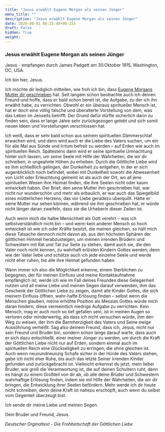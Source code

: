 ```yaml
---
title: "Jesus erwählt Eugene Morgan als seinen Jünger"
menu_title: ""
description: "Jesus erwählt Eugene Morgan als seinen Jünger"
date: 2020-08-01 06:25:48+00:155
draft: False
hidden: True
weight:
---
```

### Jesus erwählt Eugene Morgan als seinen Jünger

Jesus - empfangen durch James Padgett am 30.Oktober 1915, Washington, DC, USA.  

Ich bin hier, Jesus.

Ich möchte dir lediglich mitteilen, wie froh ich bin, dass [Eugene Morgans Mutter dir geschrieben](/padgett-botschaften/padgett-botschaften-in-reihenfolge-des-datums/padgett-botschaften-1915-september-dezember/frau-morgan-erzaehlt-von-der-goettlichen-liebe-des-vaters-jep-frau-morgan-30-oktober-1915/) hat. Seit langem schon beobachte auch ich deinen Freund und hoffe, dass er bald schon bereit ist, die Aufgabe, zu der ich ihn erwählt habe, zu verrichten. Obwohl er ein überaus spiritueller Mensch ist, hat er doch eine völlig falsche und überalterte Vorstellung von dem, was das Leben im Jenseits betrifft. Der Grund dafür dürfte sicherlich darin zu finden sein, dass er lange Jahre sehr zurückgezogen gelebt und sich somit neuen Ideen und Vorstellungen verschlossen hat.  

Ich weiß, dass er sehr bald schon aus seinem spirituellen Dämmerschlaf erwachen wird, und dann wird auch er die Liebe des Vaters suchen, um ein für alle Mal aus Sünde und Irrtum befreit zu werden – auf Erden wie auch im spirituellen Reich. Spätestens dann wird er seine spirituelle Umnachtung hinter sich lassen, um seine Seele mit Hilfe der Wahrheiten, die wir dir schreiben, in ungeahnte Höhen zu erheben. Durch die Göttliche Liebe wird es ihm schließlich gelingen, der Dunkelheit zu entgehen, in der er sich augenblicklich noch befindet, wobei mit Dunkelheit sowohl die Abwesenheit von Licht oder Erleuchtung gemeint ist als auch der Ort, wo all jene spirituellen Wesen ihre Heimat finden, die ihre Seelen nicht oder kaum entwickelt haben. Der Brief, den seine Mutter ihm geschrieben hat, war nicht nur wunderschön und mehr als erbaulich, er war auch das Spiegelbild eines mütterlichen Herzens, das vor Liebe geradezu überquillt. Hätte er seine Mutter nur sehen können, während sie ihm geschrieben hat, er würde nicht länger daran zweifeln, dass sie die Urheberin dieser Zeilen ist.

Auch wenn mich die halbe Menschheit als Gott verehrt – was ich selbstverständlich nicht bin – und wenn kein anderer Mensch so hoch entwickelt ist wie ich oder Kräfte besitzt, die meinen gleichen, so hält mich diese Tatsache dennoch nicht davon ab, aus den höchsten Sphären der göttlichen Himmel herabzusteigen, um meinen irrenden Brüdern und Schwestern mit Rat und Tat zur Seite zu stehen, damit auch sie, die den Vater noch nicht kennen, zu wahrhaft erlösten Kindern Gottes werden; denn wie der Vater liebe und schätze auch ich jede einzelne Seele und werde nicht eher ruhen, bis alle ihre Heimat gefunden haben.  

Wann immer ich also die Möglichkeit erkenne, einem Sterblichen zu begegnen, der für meinen Einfluss und meine Kontaktaufnahme empfänglich ist, werde ich wie im Fall deines Freundes diese Gelegenheit nutzen und all meine Liebe und meinen Segen darauf verwenden, ihm das Geschenk der Göttlichen Liebe zu zeigen, damit alle Kinder Gottes, die sich meinem Einfluss öffnen, wahr-hafte Erlösung finden – selbst wenn die Menschen glauben, meine erhöhte Position als Messias Gottes würde mich daran hindern, diese vermeintlich niedrige Aufgabe zu verrichten. Kein Mensch, mag er auch noch so tief gefallen sein, ist in meinen Augen so verloren oder minderwertig, als dass ich nicht versuchen würde, ihm den Weg zu weisen, der ihm die Barmherzigkeit des Vaters und Seine ewige Aussöhnung verheißt. Sag also deinem Freund, dass ich, Jesus, nicht nur sein Freund und Bruder bin, sondern schon lange darauf warte, dass auch er sich dazu entschließt, einer meiner Jünger zu werden, um durch die Kraft der Göttlichen Liebe nicht nur auf Erden, sondern einmal auch im spirituellen Reich eine Glückseligkeit zu erringen, die ohne gleichen ist. Auch wenn neunundneunzig Schafe sicher in der Hürde des Vaters stehen, gebe ich nicht eher Ruhe, bis auch das letzte Seiner irrenden Kinder gefunden und zurückgebracht ist. Vielleicht erkennst du jetzt, mein lieber Bruder, wie groß die Verantwortung ist, die auf deinen Schultern ruht, denn es hängt zu einem Großteil von dir ab, ob alle deine Brüder und Schwestern wahrhaftige Erlösung finden, indem sie mit Hilfe der Wahrheiten, die wir dir bringen, die Entwicklung ihrer Seelen befördern. Mehr werde ich dir heute nicht schreiben, denn deine Kraft ist nahezu erschöpft, auch wenn du selbst vom Gegenteil überzeugt bist.

Ich sende dir meine Liebe und meinen Segen.  

Dein Bruder und Freund, Jesus.

*Deutscher Orginaltext - Die Frohbotschaft der Göttlichen Liebe*
